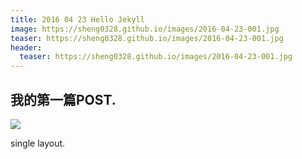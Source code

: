 ```yaml
---
title: 2016 04 23 Hello Jekyll
image: https://sheng0328.github.io/images/2016-04-23-001.jpg
teaser: https://sheng0328.github.io/images/2016-04-23-001.jpg
header:
  teaser: https://sheng0328.github.io/images/2016-04-23-001.jpg
---
```


## 我的第一篇POST.

![](https://sheng0328.github.io/images/2016-04-23-001.jpg)

single layout.
